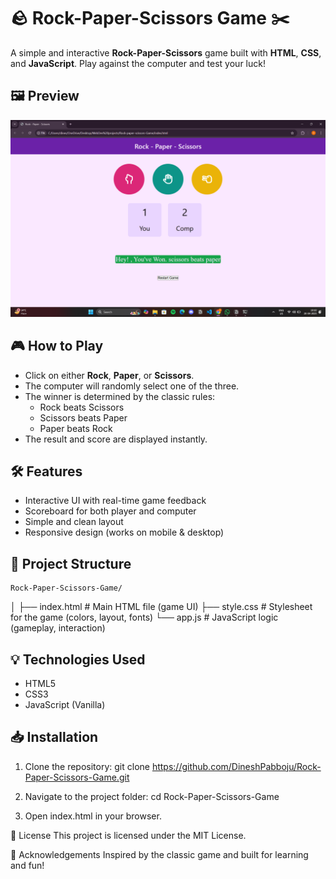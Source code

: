 # 🪨 Rock-Paper-Scissors Game ✂️

A simple and interactive **Rock-Paper-Scissors** game built with **HTML**, **CSS**, and **JavaScript**. Play against the computer and test your luck!

## 🖼️ Preview

<img src="screenshot.png" alt="Rock Paper Scissors Game Screenshot" width="600"/>

## 🎮 How to Play

- Click on either **Rock**, **Paper**, or **Scissors**.
- The computer will randomly select one of the three.
- The winner is determined by the classic rules:
  - Rock beats Scissors
  - Scissors beats Paper
  - Paper beats Rock
- The result and score are displayed instantly.

## 🛠️ Features

- Interactive UI with real-time game feedback
- Scoreboard for both player and computer
- Simple and clean layout
- Responsive design (works on mobile & desktop)

## 📂 Project Structure
    Rock-Paper-Scissors-Game/
│
├── index.html         # Main HTML file (game UI)
├── style.css          # Stylesheet for the game (colors, layout, fonts)
└── app.js             # JavaScript logic (gameplay, interaction)


## 💡 Technologies Used

- HTML5
- CSS3
- JavaScript (Vanilla)

## 📥 Installation

1. Clone the repository:
   git clone https://github.com/DineshPabboju/Rock-Paper-Scissors-Game.git
   
2.  Navigate to the project folder:
    cd Rock-Paper-Scissors-Game

3. Open index.html in your browser.



📄 License
This project is licensed under the MIT License.

🙌 Acknowledgements
Inspired by the classic game and built for learning and fun!




